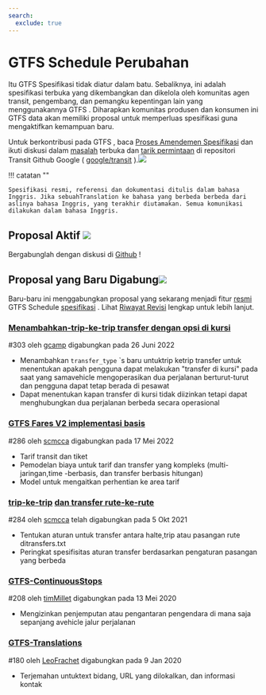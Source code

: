 ```yaml
---
search:
  exclude: true
---
```


# GTFS Schedule Perubahan

<!-- <div class=landing-page>
    <a class=button href=../process>Specification Amendment Process</a><a class=button href=../guiding-principles>Guiding Principles</a><a class=button href=../revision-history>Revision History</a>
</div> -->

Itu GTFS Spesifikasi tidak diatur dalam batu. Sebaliknya, ini adalah spesifikasi terbuka yang dikembangkan dan dikelola oleh komunitas agen transit, pengembang, dan pemangku kepentingan lain yang menggunakannya GTFS . Diharapkan komunitas produsen dan konsumen ini GTFS data akan memiliki proposal untuk memperluas spesifikasi guna mengaktifkan kemampuan baru.

Untuk berkontribusi pada GTFS , baca [Proses Amendemen Spesifikasi](../process) dan ikuti diskusi dalam [masalah](https://github.com/google/transit/issues) terbuka dan [tarik permintaan](https://github.com/google/transit/pulls) di repositori Transit Github Google ( [google/transit](https://github.com/google/transit) ).![](../../assets/mark-github.svg)

!!! catatan ""

    Spesifikasi resmi, referensi dan dokumentasi ditulis dalam bahasa Inggris. Jika sebuahTranslation ke bahasa yang berbeda berbeda dari aslinya bahasa Inggris, yang terakhir diutamakan. Semua komunikasi dilakukan dalam bahasa Inggris.

## Proposal Aktif ![](../../assets/pr-active.svg)

<!--
Active proposals for new features in <glossary variable="GTFS Schedule"><glossary variable="GTFS">GTFS</glossary> Schedule</glossary>.  -->

Bergabunglah dengan diskusi di [Github](https://github.com/google/transit/pulls) !

<!-- <div class="row">
    <div class="active-container">
        <h3 class="title"><a class="no-icon" href="https://github.com/google/transit/pull/303" target="_blank">Add <glossary variable="trip">trip</glossary>-to-<glossary variable="trip">trip</glossary> transfers with in-seat option</a></h3>
        <p class="maintainer">#303 opened on Jan 26, 2022 by <a class="no-icon" href="https://github.com/gcamp" target="_blank">gcamp</a></p>
    </div>
</div>
<div class="row"></div> -->

<!-- <div class="row no-active">
    <div class="no-active-container">
        <h3 class="title">There are currently no active proposals for <glossary variable="GTFS Schedule"><glossary variable="GTFS">GTFS</glossary> Schedule</glossary>.</h3>
        <p class="prompt">Have a proposal? &ensp;➜&ensp; Open a <a href="https://github.com/google/transit/pulls" target="_blank">pull request</a>.</p>
    </div>
</div>
<div class="row"></div> -->

## Proposal yang Baru Digabung![](../../assets/pr-merged.svg)

Baru-baru ini menggabungkan proposal yang sekarang menjadi fitur [resmi](../reference) GTFS Schedule [spesifikasi](../reference) . Lihat [Riwayat Revisi](../process#revision-history) lengkap untuk lebih lanjut.

<div class="row"><div class="leftcontainer"><h3 class="title"><a href="https://github.com/google/transit/pull/303" class="no-icon" target="_blank"> Menambahkan-trip-ke-trip transfer dengan opsi di kursi</a></h3><p class="maintainer"> #303 oleh <a href="https://github.com/gcamp" class="no-icon" target="_blank">gcamp</a> digabungkan pada 26 Juni 2022</p></div><div class="featurelist"><ul><li> Menambahkan <code>transfer_type</code> `s baru untuktrip ketrip transfer untuk menentukan apakah pengguna dapat melakukan &quot;transfer di kursi&quot; pada saat yang samavehicle mengoperasikan dua perjalanan berturut-turut dan pengguna dapat tetap berada di pesawat</li><li> Dapat menentukan kapan transfer di kursi tidak diizinkan tetapi dapat menghubungkan dua perjalanan berbeda secara operasional </li></ul></div></div>

<div class="row"><div class="leftcontainer"><h3 class="title"><a href="https://github.com/google/transit/pull/286" class="no-icon" target="_blank"> GTFS Fares V2 implementasi basis</a></h3><p class="maintainer"> #286 oleh <a href="https://github.com/scmcca" class="no-icon" target="_blank">scmcca</a> digabungkan pada 17 Mei 2022</p></div><div class="featurelist"><ul><li> Tarif transit dan tiket</li><li> Pemodelan biaya untuk tarif dan transfer yang kompleks (multi-jaringan,time -berbasis, dan transfer berbasis hitungan)</li><li> Model untuk mengaitkan perhentian ke area tarif </li></ul></div></div>

<div class="row"><div class="leftcontainer"><h3 class="title"><a href="https://github.com/google/transit/pull/284" class="no-icon" target="_blank">trip-ke-trip</a> <a href="https://github.com/google/transit/pull/284" class="no-icon" target="_blank">dan transfer rute-ke-rute</a></h3><p class="maintainer"> #284 oleh <a href="https://github.com/scmcca" class="no-icon" target="_blank">scmcca</a> telah digabungkan pada 5 Okt 2021</p></div><div class="featurelist"><ul><li> Tentukan aturan untuk transfer antara halte,trip atau pasangan rute ditransfers.txt</li><li> Peringkat spesifisitas aturan transfer berdasarkan pengaturan pasangan yang berbeda </li></ul></div></div>

<div class="row"><div class="leftcontainer"><h3 class="title"><a href="https://github.com/google/transit/pull/208" class="no-icon" target="_blank">GTFS-ContinuousStops</a></h3><p class="maintainer"> #208 oleh <a href="https://github.com/timMillet" class="no-icon" target="_blank">timMillet</a> digabungkan pada 13 Mei 2020</p></div><div class="featurelist"><ul><li> Mengizinkan penjemputan atau pengantaran pengendara di mana saja sepanjang avehicle jalur perjalanan </li></ul></div></div>

<div class="row"><div class="leftcontainer"><h3 class="title"><a href="https://github.com/google/transit/pull/180" class="no-icon" target="_blank">GTFS-Translations</a></h3><p class="maintainer"> #180 oleh <a href="https://github.com/LeoFrachet" class="no-icon" target="_blank">LeoFrachet</a> digabungkan pada 9 Jan 2020</p></div><div class="featurelist"><ul><li> Terjemahan untuktext bidang, URL yang dilokalkan, dan informasi kontak </li></ul></div></div>

<div class="row"/>
